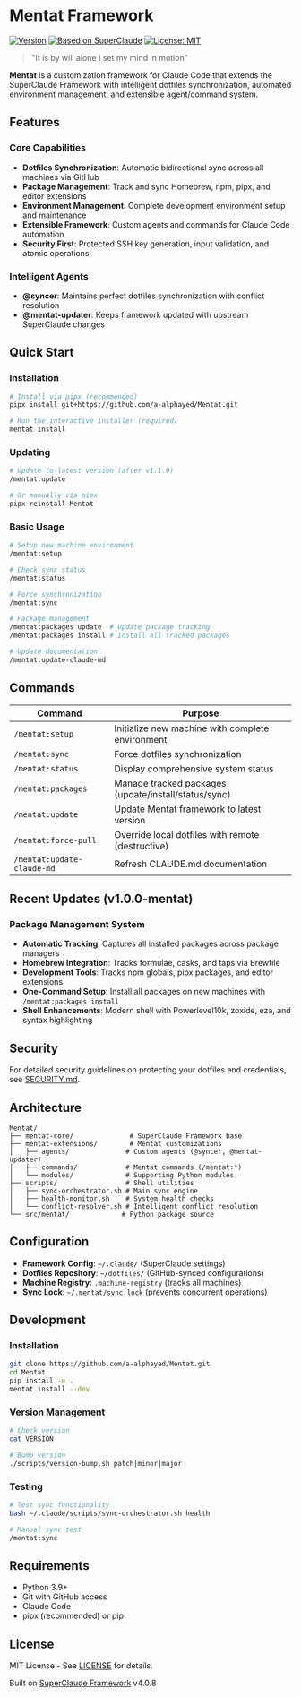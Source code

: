 # Mentat Framework

[![Version](https://img.shields.io/badge/version-1.1.0--mentat-blue)](https://github.com/a-alphayed/Mentat/releases)
[![Based on SuperClaude](https://img.shields.io/badge/based%20on-SuperClaude%20v4.0.8-purple)](https://github.com/SuperClaude-Org/SuperClaude_Framework)
[![License: MIT](https://img.shields.io/badge/License-MIT-yellow.svg)](https://opensource.org/licenses/MIT)

> "It is by will alone I set my mind in motion"

**Mentat** is a customization framework for Claude Code that extends the SuperClaude Framework with intelligent dotfiles synchronization, automated environment management, and extensible agent/command system.

## Features

### Core Capabilities

- **Dotfiles Synchronization**: Automatic bidirectional sync across all machines via GitHub
- **Package Management**: Track and sync Homebrew, npm, pipx, and editor extensions
- **Environment Management**: Complete development environment setup and maintenance
- **Extensible Framework**: Custom agents and commands for Claude Code automation
- **Security First**: Protected SSH key generation, input validation, and atomic operations

### Intelligent Agents

- **@syncer**: Maintains perfect dotfiles synchronization with conflict resolution
- **@mentat-updater**: Keeps framework updated with upstream SuperClaude changes

## Quick Start

### Installation

```bash
# Install via pipx (recommended)
pipx install git+https://github.com/a-alphayed/Mentat.git

# Run the interactive installer (required)
mentat install
```

### Updating

```bash
# Update to latest version (after v1.1.0)
/mentat:update

# Or manually via pipx
pipx reinstall Mentat
```

### Basic Usage

```bash
# Setup new machine environment
/mentat:setup

# Check sync status
/mentat:status

# Force synchronization
/mentat:sync

# Package management
/mentat:packages update  # Update package tracking
/mentat:packages install # Install all tracked packages

# Update documentation
/mentat:update-claude-md
```

## Commands

| Command | Purpose |
|---------|---------|
| `/mentat:setup` | Initialize new machine with complete environment |
| `/mentat:sync` | Force dotfiles synchronization |
| `/mentat:status` | Display comprehensive system status |
| `/mentat:packages` | Manage tracked packages (update/install/status/sync) |
| `/mentat:update` | Update Mentat framework to latest version |
| `/mentat:force-pull` | Override local dotfiles with remote (destructive) |
| `/mentat:update-claude-md` | Refresh CLAUDE.md documentation |

## Recent Updates (v1.0.0-mentat)

### Package Management System
- **Automatic Tracking**: Captures all installed packages across package managers
- **Homebrew Integration**: Tracks formulae, casks, and taps via Brewfile
- **Development Tools**: Tracks npm globals, pipx packages, and editor extensions
- **One-Command Setup**: Install all packages on new machines with `/mentat:packages install`
- **Shell Enhancements**: Modern shell with Powerlevel10k, zoxide, eza, and syntax highlighting


## Security

For detailed security guidelines on protecting your dotfiles and credentials, see [SECURITY.md](SECURITY.md).

## Architecture

```text
Mentat/
├── mentat-core/              # SuperClaude Framework base
├── mentat-extensions/        # Mentat customizations
│   ├── agents/              # Custom agents (@syncer, @mentat-updater)
│   ├── commands/            # Mentat commands (/mentat:*)
│   └── modules/             # Supporting Python modules
├── scripts/                 # Shell utilities
│   ├── sync-orchestrator.sh # Main sync engine
│   ├── health-monitor.sh    # System health checks
│   └── conflict-resolver.sh # Intelligent conflict resolution
└── src/mentat/             # Python package source
```

## Configuration

- **Framework Config**: `~/.claude/` (SuperClaude settings)
- **Dotfiles Repository**: `~/dotfiles/` (GitHub-synced configurations)
- **Machine Registry**: `.machine-registry` (tracks all machines)
- **Sync Lock**: `~/.mentat/sync.lock` (prevents concurrent operations)

## Development

### Installation

```bash
git clone https://github.com/a-alphayed/Mentat.git
cd Mentat
pip install -e .
mentat install --dev
```

### Version Management

```bash
# Check version
cat VERSION

# Bump version
./scripts/version-bump.sh patch|minor|major
```

### Testing

```bash
# Test sync functionality
bash ~/.claude/scripts/sync-orchestrator.sh health

# Manual sync test
/mentat:sync
```

## Requirements

- Python 3.9+
- Git with GitHub access
- Claude Code
- pipx (recommended) or pip

## License

MIT License - See [LICENSE](LICENSE) for details.

Built on [SuperClaude Framework](https://github.com/SuperClaude-Org/SuperClaude_Framework) v4.0.8
